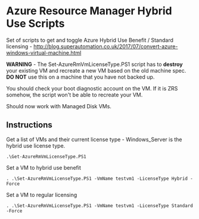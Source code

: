# Azure Resource Manager Hybrid Use Scripts

Set of scripts to get and toggle Azure Hybrid Use Benefit / Standard licensing - http://blog.superautomation.co.uk/2017/07/convert-azure-windows-virtual-machine.html

__WARNING__ - The Set-AzureRmVmLicenseType.PS1 script has to __destroy__ your existing VM and recreate a new VM based on the old machine spec. __DO NOT__ use this on a machine that you have not backed up. 

You should check your boot diagnostic account on the VM. If it is ZRS somehow, the script won't be able to recreate your VM.

Should now work with Managed Disk VMs.

## Instructions

Get a list of VMs and their current license type - Windows\_Server is the hybrid use license type.

    .\Get-AzureRmVmLicenseType.PS1
	
Set a VM to hybrid use benefit

    . .\Set-AzureRmVmLicenseType.PS1 -VmName testvm1 -LicenseType Hybrid -Force
	
Set a VM to regular licensing

    . .\Set-AzureRmVmLicenseType.PS1 -VmName testvm1 -LicenseType Standard -Force
